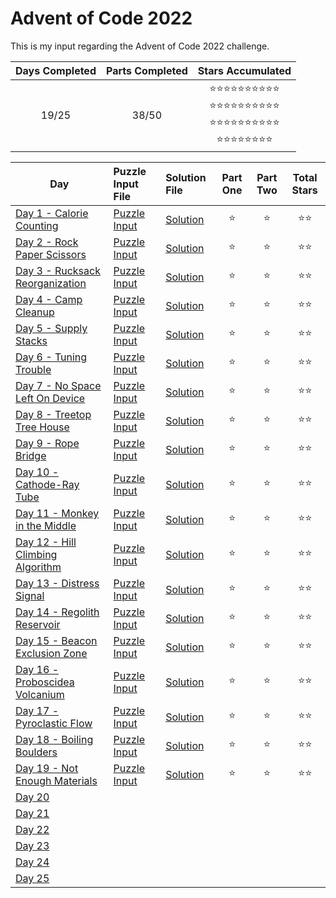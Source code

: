 # Advent of Code 2022
This is my input regarding the Advent of Code 2022 challenge.

| Days Completed | Parts Completed | Stars Accumulated |
| :------------: | :-------------: | :---------------: |
| 19/25          | 38/50           | :star::star::star::star::star::star::star::star::star::star:<br>:star::star::star::star::star::star::star::star::star::star:<br>:star::star::star::star::star::star::star::star::star::star:<br>:star::star::star::star::star::star::star::star: |

| Day                                        | Puzzle Input File         | Solution File           | Part One | Part Two | Total Stars   |
| ----------------------------------------   | :------------------------ | :---------------------- | :------: | :------: | :-----------: |
| [Day 1 - Calorie Counting][DAY_1]          | [Puzzle Input][PUZZLE_1]  | [Solution][SOLUTION_1]  | :star:   | :star:   | :star::star:  |
| [Day 2 - Rock Paper Scissors][DAY_2]       | [Puzzle Input][PUZZLE_2]  | [Solution][SOLUTION_2]  | :star:   | :star:   | :star::star:  |
| [Day 3 - Rucksack Reorganization][DAY_3]   | [Puzzle Input][PUZZLE_3]  | [Solution][SOLUTION_3]  | :star:   | :star:   | :star::star:  |
| [Day 4 - Camp Cleanup][DAY_4]              | [Puzzle Input][PUZZLE_4]  | [Solution][SOLUTION_4]  | :star:   | :star:   | :star::star:  |
| [Day 5 - Supply Stacks][DAY_5]             | [Puzzle Input][PUZZLE_5]  | [Solution][SOLUTION_5]  | :star:   | :star:   | :star::star:  |
| [Day 6 - Tuning Trouble][DAY_6]            | [Puzzle Input][PUZZLE_6]  | [Solution][SOLUTION_6]  | :star:   | :star:   | :star::star:  |
| [Day 7 - No Space Left On Device][DAY_7]   | [Puzzle Input][PUZZLE_7]  | [Solution][SOLUTION_7]  | :star:   | :star:   | :star::star:  |
| [Day 8 - Treetop Tree House][DAY_8]        | [Puzzle Input][PUZZLE_8]  | [Solution][SOLUTION_8]  | :star:   | :star:   | :star::star:  |
| [Day 9 - Rope Bridge][DAY_9]               | [Puzzle Input][PUZZLE_9]  | [Solution][SOLUTION_9]  | :star:   | :star:   | :star::star:  |
| [Day 10 - Cathode-Ray Tube][DAY_10]        | [Puzzle Input][PUZZLE_10] | [Solution][SOLUTION_10] | :star:   | :star:   | :star::star:  |
| [Day 11 - Monkey in the Middle][DAY_11]    | [Puzzle Input][PUZZLE_11] | [Solution][SOLUTION_11] | :star:   | :star:   | :star::star:  |
| [Day 12 - Hill Climbing Algorithm][DAY_12] | [Puzzle Input][PUZZLE_12] | [Solution][SOLUTION_12] | :star:   | :star:   | :star::star:  |
| [Day 13 - Distress Signal][DAY_13]         | [Puzzle Input][PUZZLE_13] | [Solution][SOLUTION_13] | :star:   | :star:   | :star::star:  |
| [Day 14 - Regolith Reservoir][DAY_14]      | [Puzzle Input][PUZZLE_14] | [Solution][SOLUTION_14] | :star:   | :star:   | :star::star:  |
| [Day 15 - Beacon Exclusion Zone][DAY_15]   | [Puzzle Input][PUZZLE_15] | [Solution][SOLUTION_15] | :star:   | :star:   | :star::star:  |
| [Day 16 - Proboscidea Volcanium][DAY_16]   | [Puzzle Input][PUZZLE_16] | [Solution][SOLUTION_16] | :star:   | :star:   | :star::star:  |
| [Day 17 - Pyroclastic Flow][DAY_17]        | [Puzzle Input][PUZZLE_17] | [Solution][SOLUTION_17] | :star:   | :star:   | :star::star:  |
| [Day 18 - Boiling Boulders][DAY_18]        | [Puzzle Input][PUZZLE_18] | [Solution][SOLUTION_18] | :star:   | :star:   | :star::star:  |
| [Day 19 - Not Enough Materials][DAY_19]    | [Puzzle Input][PUZZLE_19] | [Solution][SOLUTION_19] | :star:   | :star:   | :star::star:  |
| [Day 20][DAY_20]                           | [][PUZZLE_20] | [][SOLUTION_20] |    |    |   |
| [Day 21][DAY_21]                           | [][PUZZLE_21] | [][SOLUTION_21] |    |    |   |
| [Day 22][DAY_22]                           | [][PUZZLE_22] | [][SOLUTION_22] |    |    |   |
| [Day 23][DAY_23]                           | [][PUZZLE_23] | [][SOLUTION_23] |    |    |   |
| [Day 24][DAY_24]                           | [][PUZZLE_24] | [][SOLUTION_24] |    |    |   |
| [Day 25][DAY_25]                           | [][PUZZLE_25] | [][SOLUTION_25] |    |    |   |

<!-- Link to the days in Advent of Code -->
[DAY_1]:  https://adventofcode.com/2022/day/1
[DAY_2]:  https://adventofcode.com/2022/day/2
[DAY_3]:  https://adventofcode.com/2022/day/3
[DAY_4]:  https://adventofcode.com/2022/day/4
[DAY_5]:  https://adventofcode.com/2022/day/5
[DAY_6]:  https://adventofcode.com/2022/day/6
[DAY_7]:  https://adventofcode.com/2022/day/7
[DAY_8]:  https://adventofcode.com/2022/day/8
[DAY_9]:  https://adventofcode.com/2022/day/9
[DAY_10]: https://adventofcode.com/2022/day/10
[DAY_11]: https://adventofcode.com/2022/day/11
[DAY_12]: https://adventofcode.com/2022/day/12
[DAY_13]: https://adventofcode.com/2022/day/13
[DAY_14]: https://adventofcode.com/2022/day/14
[DAY_15]: https://adventofcode.com/2022/day/15
[DAY_16]: https://adventofcode.com/2022/day/16
[DAY_17]: https://adventofcode.com/2022/day/17
[DAY_18]: https://adventofcode.com/2022/day/18
[DAY_19]: https://adventofcode.com/2022/day/19
[DAY_20]: https://adventofcode.com/2022/day/20
[DAY_21]: https://adventofcode.com/2022/day/21
[DAY_22]: https://adventofcode.com/2022/day/22
[DAY_23]: https://adventofcode.com/2022/day/23
[DAY_24]: https://adventofcode.com/2022/day/24
[DAY_25]: https://adventofcode.com/2022/day/25

<!-- Link to the local Solution File -->
[SOLUTION_1]:  Day%201/Day%201%20-%20Calorie%20Counting.py
[SOLUTION_2]:  Day%202/Day%202%20-%20Rock%20Paper%20Scissors.py
[SOLUTION_3]:  Day%203/Day%203%20-%20Rucksack%20Reorganization.py
[SOLUTION_4]:  Day%204/Day%204%20-%20Camp%20Cleanup.py
[SOLUTION_5]:  Day%205/Day%205%20-%20Supply%20Stacks.py
[SOLUTION_6]:  Day%206/Day%206%20-%20Tuning%20Trouble.py
[SOLUTION_7]:  Day%207/Day%207%20-%20No%20Space%20Left%20On%20Device.py
[SOLUTION_8]:  Day%208/Day%208%20-%20Treetop%20Tree%20House.py
[SOLUTION_9]:  Day%209/Day%209%20-%20Rope%20Bridge.py
[SOLUTION_10]: Day%2010/Day%2010%20-%20Cathode-Ray%20Tube.py
[SOLUTION_11]: Day%2011/Day%2011%20-%20Monkey%20in%20the%20Middle.py
[SOLUTION_12]: Day%2012/Day%2012%20-%20Hill%20Climbing%20Algorithm.py
[SOLUTION_13]: Day%2013/Day%2013%20-%20Distress%20Signal.py
[SOLUTION_14]: Day%2014/Day%2014%20-%20Regolith%20Reservoir.py
[SOLUTION_15]: Day%2015/Day%2015%20-%20Beacon%20Exclusion%20Zone.py
[SOLUTION_16]: Day%2016/Day%2016%20-%20Proboscidea%20Volcanium.py
[SOLUTION_17]: Day%2017/Day%2017%20-%20Pyroclastic%20Flow.py
[SOLUTION_18]: Day%2018/Day%2018%20-%20Boiling%20Boulders.py
[SOLUTION_19]: Day%2019/Day%2019%20-%20Not%20Enough%20Materials.py
[SOLUTION_20]: Day%2020/Day%2020%20-%20
[SOLUTION_21]: Day%2022/Day%2021%20-%20
[SOLUTION_22]: Day%2022/Day%2022%20-%20
[SOLUTION_23]: Day%2023/Day%2023%20-%20
[SOLUTION_24]: Day%2024/Day%2024%20-%20
[SOLUTION_25]: Day%2025/Day%2025%20-%20

<!-- Link to the local Puzzle Input File -->
[PUZZLE_1]:  Day%201/Calorie_Counting.py
[PUZZLE_2]:  Day%202/Rock_Paper_Scissors.py
[PUZZLE_3]:  Day%203/Rucksack_Reorganization.py
[PUZZLE_4]:  Day%204/Camp_Cleanup.py
[PUZZLE_5]:  Day%205/Supply_Stacks.py
[PUZZLE_6]:  Day%206/Tuning_Trouble.py
[PUZZLE_7]:  Day%207/No_Space_Left_On_Device.py
[PUZZLE_8]:  Day%208/Treetop_Tree_House.py
[PUZZLE_9]:  Day%209/Rope_Bridge.py
[PUZZLE_10]: Day%2010/Cathode_Ray_Tube.py
[PUZZLE_11]: Day%2011/Monkey_in_the_Middle.py
[PUZZLE_12]: Day%2012/Hill_Climbing_Algorithm.py
[PUZZLE_13]: Day%2013/Distress_Signal.py
[PUZZLE_14]: Day%2014/Regolith_Reservoir.py
[PUZZLE_15]: Day%2015/Beacon_Exclusion_Zone.py
[PUZZLE_16]: Day%2016/Proboscidea_Volcanium.py
[PUZZLE_17]: Day%2017/Pyroclastic_Flow.py
[PUZZLE_18]: Day%2018/Boiling_Boulders.py
[PUZZLE_19]: Day%2019/Not_Enough_Materials.py
[PUZZLE_20]: Day%2020/
[PUZZLE_21]: Day%2021/
[PUZZLE_22]: Day%2022/
[PUZZLE_23]: Day%2023/
[PUZZLE_24]: Day%2024/
[PUZZLE_25]: Day%2025/
